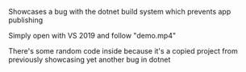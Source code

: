 Showcases a bug with the dotnet build system which prevents app publishing

Simply open with VS 2019 and follow "demo.mp4"

There's some random code inside because it's a copied project from previously showcasing yet another bug in dotnet